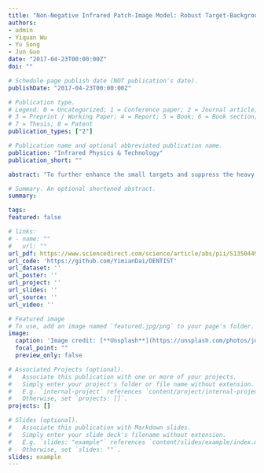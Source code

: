 ```yaml
---
title: "Non-Negative Infrared Patch-Image Model: Robust Target-Background Separation via Partial Sum Minimization of Singular Values"
authors:
- admin
- Yiquan Wu
- Yu Song
- Jun Guo
date: "2017-04-23T00:00:00Z"
doi: ""

# Schedule page publish date (NOT publication's date).
publishDate: "2017-04-23T00:00:00Z"

# Publication type.
# Legend: 0 = Uncategorized; 1 = Conference paper; 2 = Journal article;
# 3 = Preprint / Working Paper; 4 = Report; 5 = Book; 6 = Book section;
# 7 = Thesis; 8 = Patent
publication_types: ["2"]

# Publication name and optional abbreviated publication name.
publication: "Infrared Physics & Technology"
publication_short: ""

abstract: "To further enhance the small targets and suppress the heavy clutters simultaneously, a robust non-negative infrared patch-image model via partial sum minimization of singular values is proposed. First, the intrinsic reason behind the undesirable performance of the state-of-the-art infrared patch-image (IPI) model when facing extremely complex backgrounds is analyzed. We point out that it lies in the mismatching of IPI model’s implicit assumption of a large number of observations with the reality of deficient observations of strong edges. To fix this problem, instead of the nuclear norm, we adopt the partial sum of singular values to constrain the low-rank background patch-image, which could provide a more accurate background estimation and almost eliminate all the salient residuals in the decomposed target image. In addition, considering the fact that the infrared small target is always brighter than its adjacent background, we propose an additional non-negative constraint to the sparse target patch-image, which could not only wipe off more undesirable components ulteriorly but also accelerate the convergence rate. Finally, an algorithm based on inexact augmented Lagrange multiplier method is developed to solve the proposed model. A large number of experiments are conducted demonstrating that the proposed model has a significant improvement over the other nine competitive methods in terms of both clutter suppressing performance and convergence rate."

# Summary. An optional shortened abstract.
summary: 

tags:
featured: false

# links:
# - name: ""
#   url: ""
url_pdf: https://www.sciencedirect.com/science/article/abs/pii/S1350449516303723
url_code: 'https://github.com/YimianDai/DENTIST'
url_dataset: ''
url_poster: ''
url_project: ''
url_slides: ''
url_source: ''
url_video: ''

# Featured image
# To use, add an image named `featured.jpg/png` to your page's folder. 
image:
  caption: 'Image credit: [**Unsplash**](https://unsplash.com/photos/jdD8gXaTZsc)'
  focal_point: ""
  preview_only: false

# Associated Projects (optional).
#   Associate this publication with one or more of your projects.
#   Simply enter your project's folder or file name without extension.
#   E.g. `internal-project` references `content/project/internal-project/index.md`.
#   Otherwise, set `projects: []`.
projects: []

# Slides (optional).
#   Associate this publication with Markdown slides.
#   Simply enter your slide deck's filename without extension.
#   E.g. `slides: "example"` references `content/slides/example/index.md`.
#   Otherwise, set `slides: ""`.
slides: example
---
```

